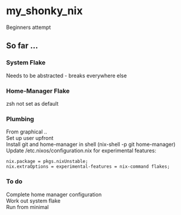 # my_shonky_nix
Beginners attempt

## So far ...
### System Flake
Needs to be abstracted - breaks everywhere else

### Home-Manager Flake
zsh not set as default

### Plumbing
From graphical ..  
Set up user upfront  
Install git and home-manager in shell (nix-shell -p git home-manager)  
Update /etc.nixos/configuration.nix for experimental features:

    nix.package = pkgs.nixUnstable;
    nix.extraOptions = experimental-features = nix-command flakes;

### To do
Complete home manager configuration  
Work out system flake  
Run from minimal  




